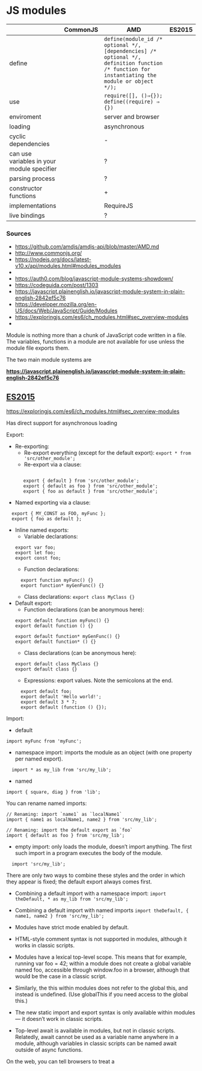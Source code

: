 # JS modules

|             | CommonJS    | AMD       | ES2015    | 
| ----------- | ----------- |-----------|-----------|
|  define     |             | ``define(module_id /* optional */, [dependencies] /* optional */, definition function /* function for instantiating the module or object */);``||
| use || ``require([], ()⇒{}); define((require) ⇒ {})``||
| enviroment || server and browser ||
| loading ||asynchronous||
| cyclic dependencies || - ||
| can use variables in your module specifier || ? ||
| parsing process || ? ||
| constructor functions || + ||
| implementations || RequireJS||
| live bindings || ? ||


### Sources
* https://github.com/amdjs/amdjs-api/blob/master/AMD.md
* http://www.commonjs.org/
* https://nodejs.org/docs/latest-v10.x/api/modules.html#modules_modules
* 
* https://auth0.com/blog/javascript-module-systems-showdown/
* https://codeguida.com/post/1303
* https://javascript.plainenglish.io/javascript-module-system-in-plain-english-2842ef5c76
* https://developer.mozilla.org/en-US/docs/Web/JavaScript/Guide/Modules
* https://exploringjs.com/es6/ch_modules.html#sec_overview-modules
*

Module is nothing more than a chunk of JavaScript code written in a file. The variables, functions in a module are not available for use unless the module file exports them.

The two main module systems are

**https://javascript.plainenglish.io/javascript-module-system-in-plain-english-2842ef5c76**

## [ES2015](https://developer.mozilla.org/en-US/docs/Web/JavaScript/Guide/Modules)
https://exploringjs.com/es6/ch_modules.html#sec_overview-modules

Has direct support for asynchronous loading

Export: 
* Re-exporting:
    * Re-export everything (except for the default export):
    ```export * from 'src/other_module';```
    * Re-export via a clause:
    ```export { foo as myFoo, bar } from 'src/other_module';

       export { default } from 'src/other_module';
       export { default as foo } from 'src/other_module';
       export { foo as default } from 'src/other_module';
    ```  
* Named exporting via a clause:
```
  export { MY_CONST as FOO, myFunc };
  export { foo as default };
```  
* Inline named exports:
    * Variable declarations:
    ```
    export var foo;
    export let foo;
    export const foo;
    ```
    * Function declarations:
    ```
      export function myFunc() {}
      export function* myGenFunc() {}
    ```  
    * Class declarations:
    ```export class MyClass {}```
* Default export:
  * Function declarations (can be anonymous here):
  ```
  export default function myFunc() {}
  export default function () {}

  export default function* myGenFunc() {}
  export default function* () {}
  ```
  * Class declarations (can be anonymous here):
  ```
  export default class MyClass {}
  export default class {}
  ```
  * Expressions: export values. Note the semicolons at the end.
  ```
    export default foo;
    export default 'Hello world!';
    export default 3 * 7;
    export default (function () {});
   ```

Import:
  
 * default
  ```
  import myFunc from 'myFunc';
  ```
  
  * namespace import: imports the module as an object (with one property per named export).
  ```
    import * as my_lib from 'src/my_lib';
  ```

  * named
  ```
  import { square, diag } from 'lib';
  ```
  You can rename named imports:

  ```
  // Renaming: import `name1` as `localName1`
  import { name1 as localName1, name2 } from 'src/my_lib';

  // Renaming: import the default export as `foo`
  import { default as foo } from 'src/my_lib';
  ```
  
  * empty import: only loads the module, doesn’t import anything. 
  The first such import in a program executes the body of the module.
  
  ```
    import 'src/my_lib';
  ```
  
There are only two ways to combine these styles and the order in which they appear is fixed; the default export always comes first.

* Combining a default import with a namespace import:
  ```import theDefault, * as my_lib from 'src/my_lib';```
* Combining a default import with named imports
  ```import theDefault, { name1, name2 } from 'src/my_lib';```
  

* Modules have strict mode enabled by default.
* HTML-style comment syntax is not supported in modules, although it works in classic scripts.
* Modules have a lexical top-level scope. This means that for example, running var foo = 42; within a module does not create a global variable named foo, accessible through window.foo in a browser, although that would be the case in a classic script.
* Similarly, the this within modules does not refer to the global this, and instead is undefined. (Use globalThis if you need access to the global this.)
* The new static import and export syntax is only available within modules — it doesn’t work in classic scripts.
* Top-level await is available in modules, but not in classic scripts. Relatedly, await cannot be used as a variable name anywhere in a module, although variables in classic scripts can be named await outside of async functions.

On the web, you can tell browsers to treat a <script> element as a module by setting the type attribute to module. Browsers that understand type="module" ignore scripts. Only modern browsers support modules with a nomodule attribute. Modules are evaluated only once, while classic scripts are evaluated however many times you add them to the DOM.
  
Another difference relates to the async attribute, which causes the script to download without blocking the HTML parser (like defer) except it also executes the script as soon as possible, with no guaranteed order, and without waiting for HTML parsing to finish. The async attribute does not work for inline classic scripts, but it does work for inline <script type="module">.
  
Some restrictions apply to module specifiers in browsers. So-called “bare” module specifiers are currently not supported. 
  
  ```
  // Not supported (yet):
  import {shout} from 'jquery';
  import {shout} from 'lib.mjs';
  import {shout} from 'modules/lib.mjs';
  
  // Supported:
  import {shout} from './lib.mjs';
  import {shout} from '../lib.mjs';
  import {shout} from '/modules/lib.mjs';
  import {shout} from 'https://simple.example/modules/lib.mjs';
 ```
  
Module scripts are deferred by default. As such, there is no need to add defer to your <script type="module"> tags! Not only does the download for the main module happen in parallel with HTML parsing, the same goes for all the dependency modules!

So far we’ve only used static import. With static import, your entire module graph needs to be downloaded and executed before your main code can run.
Unlike static import, dynamic import() can be used from within regular scripts. It’s an easy way to incrementally start using modules in your existing code base.
  
Another new module-related feature is import.meta, which gives you metadata about the current module. The exact metadata you get is not specified as part of ECMAScript; it depends on the host environment.
  
## [Common JS](http://www.commonjs.org/)
   https://nodejs.org/docs/latest-v10.x/api/modules.html#modules_modules
  
  Support support only synchronous loading

 Export: 
* named
  ```
  var sqrt = Math.sqrt;
  function square(x) {
      return x * x;
  }
  
  module.exports = {
    sqrt: sqrt,
    square: square,
  };
  ```
* default
  
  Import:
  * named
  ```
  var square = require('lib').square;
  var diag = require('lib').diag;
  ```   

